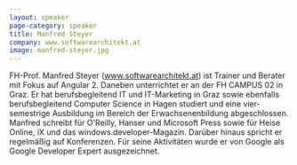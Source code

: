 ```yaml
---
layout: speaker
page-category: speaker
title: Manfred Steyer
company: www.softwarearchitekt.at
image: manfred-steyer.jpg
---
```


FH-Prof. Manfred Steyer (www.softwarearchitekt.at) ist Trainer und Berater mit Fokus auf Angular 2. Daneben unterrichtet er an der FH CAMPUS 02 in Graz. Er hat berufsbegleitend IT und IT-Marketing in Graz sowie ebenfalls berufsbegleitend Computer Science in Hagen studiert und eine vier-semestrige Ausbildung im Bereich der Erwachsenenbildung abgeschlossen. Manfred schreibt für O'Reilly, Hanser und Microsoft Press sowie für Heise Online, iX und das windows.developer-Magazin. Darüber hinaus spricht er regelmäßig auf Konferenzen. Für seine Aktivitäten wurde er von Google als Google Developer Expert ausgezeichnet.